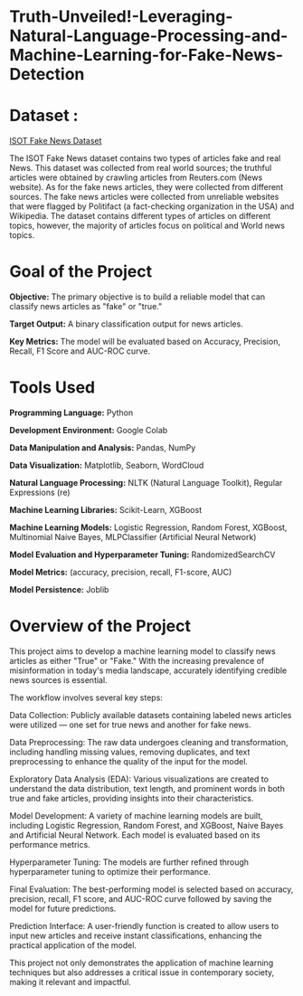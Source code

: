 # Truth-Unveiled!-Leveraging-Natural-Language-Processing-and-Machine-Learning-for-Fake-News-Detection

# **Dataset :** 
[ISOT Fake News Dataset](https://drive.google.com/drive/folders/1PpiNWhgmNBnjLmcjuRelg8jfxTef0lhq?usp=sharing)

The ISOT Fake News dataset contains two types of articles fake and real News. This dataset was collected from real world sources; the truthful articles were obtained by crawling articles from Reuters.com (News website). As for the fake news articles, they were collected from different sources. The fake news articles were collected from unreliable websites that were flagged by Politifact (a fact-checking organization in the USA) and Wikipedia. The dataset contains different types of articles on different topics, however, the majority of articles focus on political and World news topics.

# **Goal of the Project**

**Objective:** The primary objective is to build a reliable model that can classify news articles as "fake" or "true."

**Target Output:** A binary classification output for news articles.

**Key Metrics:** The model will be evaluated based on Accuracy, Precision, Recall, F1 Score and AUC-ROC curve.



# **Tools Used**

**Programming Language:** Python

**Development Environment:** Google Colab

**Data Manipulation and Analysis:** Pandas, NumPy

**Data Visualization:** Matplotlib, Seaborn, WordCloud

**Natural Language Processing:** NLTK (Natural Language Toolkit), Regular Expressions (re)

**Machine Learning Libraries:** Scikit-Learn, XGBoost

**Machine Learning Models:** Logistic Regression, Random Forest, XGBoost, Multinomial Naive Bayes, MLPClassifier (Artificial Neural Network)

**Model Evaluation and Hyperparameter Tuning:** RandomizedSearchCV

**Model Metrics:** (accuracy, precision, recall, F1-score, AUC)

**Model Persistence:** Joblib

# **Overview of the Project**

This project aims to develop a machine learning model to classify news articles as either "True" or "Fake." With the increasing prevalence of misinformation in today's media landscape, accurately identifying credible news sources is essential.

The workflow involves several key steps:

Data Collection: Publicly available datasets containing labeled news articles were utilized — one set for true news and another for fake news.

Data Preprocessing: The raw data undergoes cleaning and transformation, including handling missing values, removing duplicates, and text preprocessing to enhance the quality of the input for the model.

Exploratory Data Analysis (EDA): Various visualizations are created to understand the data distribution, text length, and prominent words in both true and fake articles, providing insights into their characteristics.

Model Development: A variety of machine learning models are built, including Logistic Regression, Random Forest, and XGBoost, Naive Bayes and Artificial Neural Network. Each model is evaluated based on its performance metrics.

Hyperparameter Tuning: The models are further refined through hyperparameter tuning to optimize their performance.

Final Evaluation: The best-performing model is selected based on accuracy, precision, recall, F1 score, and AUC-ROC curve followed by saving the model for future predictions.

Prediction Interface: A user-friendly function is created to allow users to input new articles and receive instant classifications, enhancing the practical application of the model.

This project not only demonstrates the application of machine learning techniques but also addresses a critical issue in contemporary society, making it relevant and impactful.


